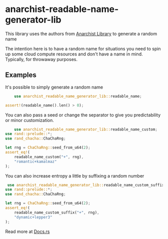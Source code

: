 # anarchist-readable-name-generator-lib

This library uses the authors from [Anarchist
Library](https://theanarchistlibrary.org/special/index) to generate a
random name

The intention here is to have a random name for situations you need to
spin up some cloud compute resources and don't have a name in mind.
Typically, for throwaway purposes.

## Examples

It's possible to simply generate a random name

```rust
    use anarchist_readable_name_generator_lib::readable_name;

assert!(readable_name().len() > 0);
```

You can also pass a seed or change the separator to give you
predictability or minor customization.

```rust
    use anarchist_readable_name_generator_lib::readable_name_custom;
use rand::prelude::*;
use rand_chacha::ChaChaRng;

let rng = ChaChaRng::seed_from_u64(2);
assert_eq!(
    readable_name_custom("+", rng),
    "romantic+kamalmaz"
);
```

You can also increase entropy a little by suffixing a random number

```rust
 use anarchist_readable_name_generator_lib::readable_name_custom_suffix;
use rand::prelude::*;
use rand_chacha::ChaChaRng;

let rng = ChaChaRng::seed_from_u64(2);
assert_eq!(
    readable_name_custom_suffix("+", rng),
    "dynamic+lepper3"
);
```

Read more at
[Docs.rs](https://docs.rs/anarchist-readable-name-generator-lib/)

